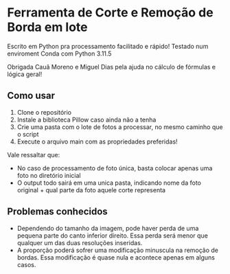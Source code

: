 # Ferramenta de Corte e Remoção de Borda em lote

Escrito em Python pra processamento facilitado e rápido! Testado num enviroment Conda com Python 3.11.5

Obrigada Cauã Moreno e Miguel Dias pela ajuda no cálculo de fórmulas e lógica geral!

## Como usar
1. Clone o repositório
2. Instale a biblioteca Pillow caso ainda não a tenha
3. Crie uma pasta com o lote de fotos a processar, no mesmo caminho que o script
4. Execute o arquivo main com as propriedades preferidas!

Vale ressaltar que: 
- No caso de processamento de foto única, basta colocar apenas uma foto no diretório inicial
- O output todo sairá em uma unica pasta, indicando nome da foto original + qual parte da foto aquele corte representa

## Problemas conhecidos
- Dependendo do tamanho da imagem, pode haver perda de uma pequena parte do canto inferior direito. Essa perda será menor que qualquer um das duas resoluções inseridas.
- A proporção poderá sofrer uma modificação minuscula na remoção de bordas. Essa modificação é quase nula e acontece apenas em alguns casos.
